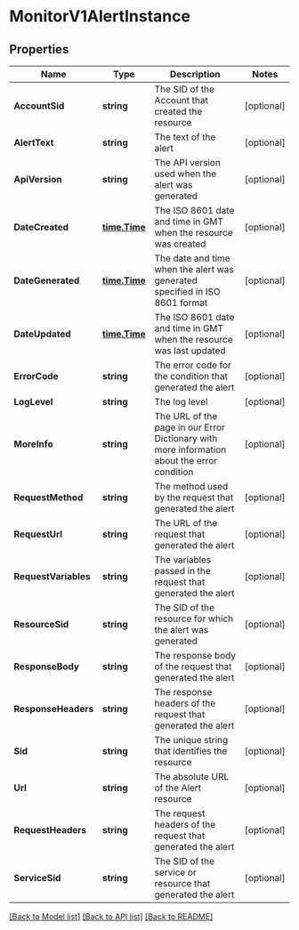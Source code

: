 # MonitorV1AlertInstance

## Properties

Name | Type | Description | Notes
------------ | ------------- | ------------- | -------------
**AccountSid** | **string** | The SID of the Account that created the resource |[optional] 
**AlertText** | **string** | The text of the alert |[optional] 
**ApiVersion** | **string** | The API version used when the alert was generated |[optional] 
**DateCreated** | [**time.Time**](time.Time.md) | The ISO 8601 date and time in GMT when the resource was created |[optional] 
**DateGenerated** | [**time.Time**](time.Time.md) | The date and time when the alert was generated specified in ISO 8601 format |[optional] 
**DateUpdated** | [**time.Time**](time.Time.md) | The ISO 8601 date and time in GMT when the resource was last updated |[optional] 
**ErrorCode** | **string** | The error code for the condition that generated the alert |[optional] 
**LogLevel** | **string** | The log level |[optional] 
**MoreInfo** | **string** | The URL of the page in our Error Dictionary with more information about the error condition |[optional] 
**RequestMethod** | **string** | The method used by the request that generated the alert |[optional] 
**RequestUrl** | **string** | The URL of the request that generated the alert |[optional] 
**RequestVariables** | **string** | The variables passed in the request that generated the alert |[optional] 
**ResourceSid** | **string** | The SID of the resource for which the alert was generated |[optional] 
**ResponseBody** | **string** | The response body of the request that generated the alert |[optional] 
**ResponseHeaders** | **string** | The response headers of the request that generated the alert |[optional] 
**Sid** | **string** | The unique string that identifies the resource |[optional] 
**Url** | **string** | The absolute URL of the Alert resource |[optional] 
**RequestHeaders** | **string** | The request headers of the request that generated the alert |[optional] 
**ServiceSid** | **string** | The SID of the service or resource that generated the alert |[optional] 

[[Back to Model list]](../README.md#documentation-for-models) [[Back to API list]](../README.md#documentation-for-api-endpoints) [[Back to README]](../README.md)


